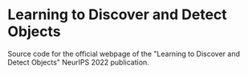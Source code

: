 # Learning to Discover and Detect Objects

Source code for the official webpage of the "Learning to Discover and Detect Objects" NeurIPS 2022 publication.